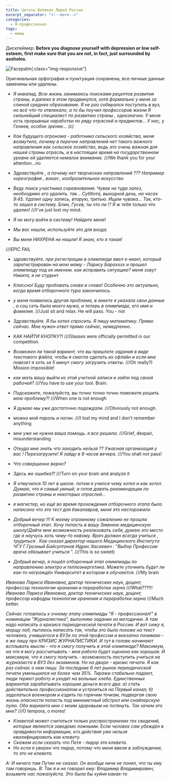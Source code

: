 ```yaml
---
title: Цитаты Великих Людей России
excerpt_separator: "<!--more-->"
categories:
  - Я-профессионал
tags:
  - мемы
---
```


Дисклеймер: **Before you diagnose yourself with depression or low self-esteem, first make sure that you are not, in fact, just surrounded by assholes.**

<!--more-->

![Facepalm](/blog/assets/images/iprofi-facepalm.jpg){:class="img-responsive"}

Оригинальная орфография и пунктуация сохранены, все личные данные заменены или удалены.

- *Я инвалид. Всю жизнь занимаюсь поисками рецептов развития страны, и далеко в этом продвинулся, хотя формально у меня за спиной среднее образование. Я не раз собирался поступать в вуз, но всё что-то отвлекало, а то бы поучил профессоров жизни*
*Я сильнейший специалист по развитию страны , однозначно. У меня есть прорывные наработки по ряду отраслей и предметов...
У нас, у Гениев, особое зрение... (с)*

- *Как будущего агронома - работника сельского хозяйства, меня возмутило, почему в перечне направлений нет такого важного направления как сельское хозяйство, ведь это очень важная для нашей страны отрасль, и в настоящее время на государственном уровне ей уделяется немалое внимание.* ///We thank you for your attention...no

- *Здравствуйте , а почему нет творческих направлений ??? Например хореография , вокал , изобразительное искусство*

- *Веду поиск участника соревнования. Чувак не туда залез, необходимо его удалить. так... Суббота, выходной день, на часах 9:45. Удалил одну запись, вторую, третью. Ищем чувака... Так, кто-то зашел в систему. Блин, Гусев, ты что ли !? Я ж тебя только что удалил!* ///I've just lost my mind.

- *Я не могу войти в систему! Найдите меня!*
- *Мы вас нашли, используйте это для входа.*
- *Вы меня НИХРЕНА не нашли! Я знаю, кто я такая!*

///EPIC FAIL
- *здравствуйте. при регистрации в олимпиаде ввел е-маил, который зарегистрирован на мою маму - Ларису Бараxxxx и прошел олимпиаду под ее именем. как исправить ситуацию? меня зовут Никита, я не студент*

- *Классно! Буду пробовать снова и снова! Особенно это актуально, когда время отборочного тура закончилось.*

- *у меня появилась другая проблема, в анкете я указала свои данные , а соц сеть была моего мужа, и теперь в олимпиаде, его имя и фамилия.* ///Just sit and relax. He will pass. You - not

- *Здравствуйте. Я бы хотел спросить. Я пишу математику. Прямо сейчас. Мне нужен ответ прямо сейчас, немедленно.*

- *КАК НАЙТИ КНОПКУ?!* ///Glasses were officially permitted in our competition.

- *Возможен ли такой вариант, что вы пришлете задания в виде текстового файла, чтобы я смогла сделать их офлайн и если мне повезет я хоть за 5 минут смогу загрузить ответы.* ///Oh really?) Mission impossible!

- *как мать вашу выйти из этой учетной записи и зайти под своей рабочей?* ///You have to use your tool. Brain.

- *Подскажите, пожалуйста, вы точно точно точно поможете решить мою проблему?!* ///When one is not enough

- *Я думаю мы уже достаточно подождали.* ///Obviously not enough.

- *можно мой пароль и логин.* ///I lost my mind and I don't remember anything

- *мне уже не нужна ваша помощь. я все решила.* ///Grief, despair, misunderstanding

- *Откуда мне знать что заходить нельзя ?? Ужасная организация у вас ! Перезагрузите! Я зайду в 9 часов вечера.* ///You shall not pass!

- *Что совершенно верно?*
- *Здесь же ошибка?!* ///Turn on your brain and analyze it

- *Я отмучился 10 лет в школе. потом я учился чему хотел и как хотел. Думаю, что я самый умный, и готов давать рекомендации по развитию страны и некоторых отраслей...*

- *я магистер, но ещё во время прохождения отборочного этапа было написано что это тест для бакалавров, меня это насторожило*

- *Добрый вечер !!! К моему огромному сожалению не прошла отборочный этап. Хочу попасть в вашу Зимнюю медицинскую школу!Дайте мне возможность реализовать себя, думаю это место где я научусь хоть чему-то новому. Врач должен всегда учиться , трудиться . Как сказал директор нашего Медицинского Института ЧГУ Г.Грозный Байсултанов Идрис Хасаевич : "Выбор Профессии врача обязывает учиться ".* ///This is so sweet)

- *Добрый вечер, я пошёл отборочный этап олимпиады по направлению электро и теплоэнергетика. Можете уточнить будет ли как-то награждён Университет в котором я обучаются.* ///My brain

*Иванова Лариса Ивановна, доктор технических наук, доцент, профессор технологии хранения и переработки зерна*
///What???!!!
*Иванова Лариса Ивановна, доктор технических наук, доцент, профессор кафедры технологии хранения и переработки зерна*
///Much better.

*Сейчас готовлюсь к очному этапу олимпиады "Я - профессионал!" в номинации "Журналистика", выполняю задание из методички. А там надо написать о кризисе периодической печати в России. И вот сижу я, морщу лоб, пытаюсь написать так, чтобы это было похоже на текст человека, учившегося в ВУЗе по этой профессии и внезапно понимаю - я же пишу про КРИЗИС ЖУРНАЛИСТИКИ. И тут в голове начинают всплывать мысли - что я смогу получить в этой олимпиаде? Максимум, на что я могу рассчитывать - моя работа будет оценена как хорошая. И максимум, что я смогу получить - возможность поступить учиться на журналиста в ВУЗ без экзаменов.*
*Но на дворе - кризис печати. Я как раз сейчас о нем пишу. За последние 6 лет рынок периодической печати уменьшился на более чем 35%. Тиражи стабильно падают, люди теряют работу и уходят на вольные хлеба. Единственных вариантов зарабатывать хорошие деньги всего два: а) стать действительно профессионалом и устроиться на Первый канал; б) заделаться военкором и ездить по горячим точкам, подвергая свою жизнь опасности попасть под минометный обстрел или снайперскую пулю. Оба варианта мне с моим здоровьем не потянуть. Так зачем это мне?* ///O tempora, o mores!

- *Клеветой может считаться только распространение тех сведений, которые являются заведомо ложными. Если человек сам убеждён в правдивости информации, его действия уже нельзя квалифицировать как клевету.*
- *Скажем если сказать что Петя - пидор это клевета.*
- *Но если я уверен что пидор, потому что меня ввели в заблуждение, то это не клевета.*


*A: И ничего там Путин не сказал. Он вообще ниче не понял, что ты ему там говоришь.*
*B: Так я и не говорил ему: Владимир Владимирович, возьмите нас пожалуйста. Это была бы хуйня какая-то*
